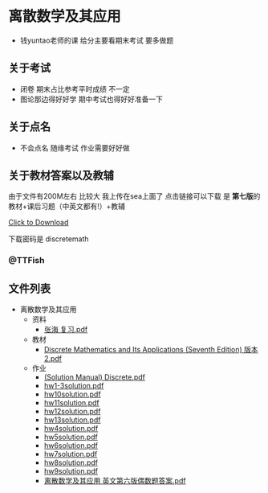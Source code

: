 # 离散数学及其应用
- 钱yuntao老师的课 给分主要看期末考试 要多做题 

##  关于考试
- 闭卷 期末占比参考平时成绩 不一定
- 图论那边得好好学 期中考试也得好好准备一下

## 关于点名
- 不会点名 随缘考试 作业需要好好做

## 关于教材答案以及教辅
由于文件有200M左右 比较大 我上传在sea上面了 点击链接可以下载 是 **第七版**的教材+课后习题（中英文都有!）+教辅

[Click to Download](https://sea.zjuqsc.com/f/948a3567bbf74289b4fe/?dl=1)

下载密码是 discretemath

### @TTFish

## 文件列表

- 离散数学及其应用
    - 资料
        - [张海 复习.pdf](https://github.com/QSCTech/zju-icicles/raw/master/%E7%A6%BB%E6%95%A3%E6%95%B0%E5%AD%A6%E5%8F%8A%E5%85%B6%E5%BA%94%E7%94%A8/%E8%B5%84%E6%96%99/%E5%BC%A0%E6%B5%B7%20%E5%A4%8D%E4%B9%A0.pdf)
    - 教材
        - [Discrete Mathematics and Its Applications (Seventh Edition) 版本2.pdf](https://github.com/QSCTech/zju-icicles/raw/master/%E7%A6%BB%E6%95%A3%E6%95%B0%E5%AD%A6%E5%8F%8A%E5%85%B6%E5%BA%94%E7%94%A8/%E6%95%99%E6%9D%90/Discrete%20Mathematics%20and%20Its%20Applications%20%28Seventh%20Edition%29%20%E7%89%88%E6%9C%AC2.pdf)
    - 作业
        - [(Solution Manual) Discrete.pdf](https://github.com/QSCTech/zju-icicles/raw/master/%E7%A6%BB%E6%95%A3%E6%95%B0%E5%AD%A6%E5%8F%8A%E5%85%B6%E5%BA%94%E7%94%A8/%E4%BD%9C%E4%B8%9A/%28Solution%20Manual%29%20Discrete.pdf)
        - [hw1-3solution.pdf](https://github.com/QSCTech/zju-icicles/raw/master/%E7%A6%BB%E6%95%A3%E6%95%B0%E5%AD%A6%E5%8F%8A%E5%85%B6%E5%BA%94%E7%94%A8/%E4%BD%9C%E4%B8%9A/hw1-3solution.pdf)
        - [hw10solution.pdf](https://github.com/QSCTech/zju-icicles/raw/master/%E7%A6%BB%E6%95%A3%E6%95%B0%E5%AD%A6%E5%8F%8A%E5%85%B6%E5%BA%94%E7%94%A8/%E4%BD%9C%E4%B8%9A/hw10solution.pdf)
        - [hw11solution.pdf](https://github.com/QSCTech/zju-icicles/raw/master/%E7%A6%BB%E6%95%A3%E6%95%B0%E5%AD%A6%E5%8F%8A%E5%85%B6%E5%BA%94%E7%94%A8/%E4%BD%9C%E4%B8%9A/hw11solution.pdf)
        - [hw12solution.pdf](https://github.com/QSCTech/zju-icicles/raw/master/%E7%A6%BB%E6%95%A3%E6%95%B0%E5%AD%A6%E5%8F%8A%E5%85%B6%E5%BA%94%E7%94%A8/%E4%BD%9C%E4%B8%9A/hw12solution.pdf)
        - [hw13solution.pdf](https://github.com/QSCTech/zju-icicles/raw/master/%E7%A6%BB%E6%95%A3%E6%95%B0%E5%AD%A6%E5%8F%8A%E5%85%B6%E5%BA%94%E7%94%A8/%E4%BD%9C%E4%B8%9A/hw13solution.pdf)
        - [hw4solution.pdf](https://github.com/QSCTech/zju-icicles/raw/master/%E7%A6%BB%E6%95%A3%E6%95%B0%E5%AD%A6%E5%8F%8A%E5%85%B6%E5%BA%94%E7%94%A8/%E4%BD%9C%E4%B8%9A/hw4solution.pdf)
        - [hw5solution.pdf](https://github.com/QSCTech/zju-icicles/raw/master/%E7%A6%BB%E6%95%A3%E6%95%B0%E5%AD%A6%E5%8F%8A%E5%85%B6%E5%BA%94%E7%94%A8/%E4%BD%9C%E4%B8%9A/hw5solution.pdf)
        - [hw6solution.pdf](https://github.com/QSCTech/zju-icicles/raw/master/%E7%A6%BB%E6%95%A3%E6%95%B0%E5%AD%A6%E5%8F%8A%E5%85%B6%E5%BA%94%E7%94%A8/%E4%BD%9C%E4%B8%9A/hw6solution.pdf)
        - [hw7solution.pdf](https://github.com/QSCTech/zju-icicles/raw/master/%E7%A6%BB%E6%95%A3%E6%95%B0%E5%AD%A6%E5%8F%8A%E5%85%B6%E5%BA%94%E7%94%A8/%E4%BD%9C%E4%B8%9A/hw7solution.pdf)
        - [hw8solution.pdf](https://github.com/QSCTech/zju-icicles/raw/master/%E7%A6%BB%E6%95%A3%E6%95%B0%E5%AD%A6%E5%8F%8A%E5%85%B6%E5%BA%94%E7%94%A8/%E4%BD%9C%E4%B8%9A/hw8solution.pdf)
        - [hw9solution.pdf](https://github.com/QSCTech/zju-icicles/raw/master/%E7%A6%BB%E6%95%A3%E6%95%B0%E5%AD%A6%E5%8F%8A%E5%85%B6%E5%BA%94%E7%94%A8/%E4%BD%9C%E4%B8%9A/hw9solution.pdf)
        - [离散数学及其应用 英文第六版偶数题答案.pdf](https://github.com/QSCTech/zju-icicles/raw/master/%E7%A6%BB%E6%95%A3%E6%95%B0%E5%AD%A6%E5%8F%8A%E5%85%B6%E5%BA%94%E7%94%A8/%E4%BD%9C%E4%B8%9A/%E7%A6%BB%E6%95%A3%E6%95%B0%E5%AD%A6%E5%8F%8A%E5%85%B6%E5%BA%94%E7%94%A8%20%E8%8B%B1%E6%96%87%E7%AC%AC%E5%85%AD%E7%89%88%E5%81%B6%E6%95%B0%E9%A2%98%E7%AD%94%E6%A1%88.pdf)
